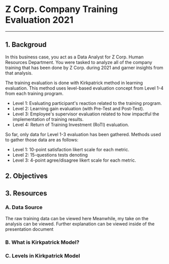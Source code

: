 # Z Corp. Company Training Evaluation 2021
---
## 1. Backgroud
In this business case, you act as a Data Analyst for Z Corp. Human Resources Department. You were tasked to analyze all of the company training that has been done by Z Corp. during 2021 and garner insights from that analysis.

The training evaluation is done with Kirkpatrick method in learning evaluation. This method uses level-based evaluation concept from Level 1-4 from each training program.
* Level 1: Evaluating participant's reaction related to the training program.
* Level 2: Learning gain evaluation (with Pre-Test and Post-Test).
* Level 3: Employee's supervisor evaluation related to how impactful the implementation of training results.
* Level 4: Return of Training Investment (RoTI) evaluation.

So far, only data for Level 1-3 evaluation has been gathered. Methods used to gather those data are as follows:
* Level 1: 10-point satisfaction likert scale for each metric.
* Level 2: 15-questions tests denoting
* Level 3: 4-point agree/disagree likert scale for each metric.


## 2. Objectives

## 3. Resources
### A. Data Source
The raw training data can be viewed here
Meanwhile, my take on the analysis can be viewed. Further explanation can be viewed inside of the presentation document

### B. What is Kirkpatrick Model?

### C. Levels in Kirkpatrick Model
